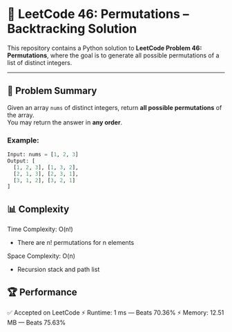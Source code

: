 # 🔁 LeetCode 46: Permutations – Backtracking Solution

This repository contains a Python solution to **LeetCode Problem 46: Permutations**, where the goal is to generate all possible permutations of a list of distinct integers.

---

## 🧠 Problem Summary

Given an array `nums` of distinct integers, return **all possible permutations** of the array.  
You may return the answer in **any order**.

### Example:
```python
Input: nums = [1, 2, 3]
Output: [
  [1, 2, 3], [1, 3, 2],
  [2, 1, 3], [2, 3, 1],
  [3, 1, 2], [3, 2, 1]
]
```
## 📊 Complexity
Time Complexity: O(n!)
- There are n! permutations for n elements

Space Complexity: O(n)
- Recursion stack and path list

## 🏆 Performance
✅ Accepted on LeetCode ⚡ Runtime: 1 ms — Beats 70.36% ⚡ Memory: 12.51 MB — Beats 75.63%
